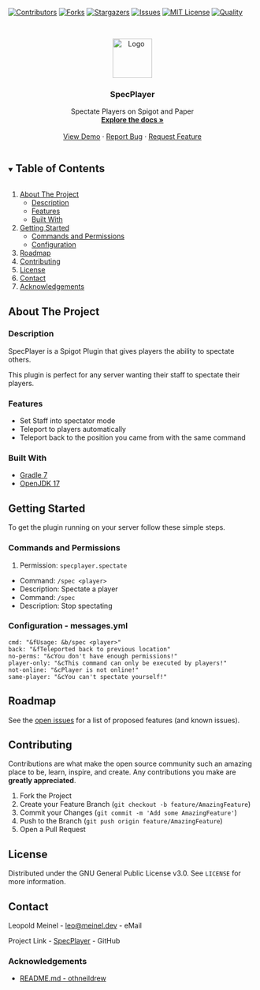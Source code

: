 <!-- PROJECT SHIELDS -->

[![Contributors][contributors-shield]][contributors-url]
[![Forks][forks-shield]][forks-url]
[![Stargazers][stars-shield]][stars-url]
[![Issues][issues-shield]][issues-url]
[![MIT License][license-shield]][license-url]
[![Quality][quality-shield]][quality-url]

<!-- PROJECT LOGO -->
<!--suppress ALL -->
<br />
<p align="center">
  <a href="https://github.com/LeoMeinel/SpecPlayer">
    <img src="images/logo.png" alt="Logo" width="80" height="80">
  </a>

<h3 align="center">SpecPlayer</h3>

  <p align="center">
    Spectate Players on Spigot and Paper
    <br />
    <a href="https://github.com/LeoMeinel/SpecPlayer"><strong>Explore the docs »</strong></a>
    <br />
    <br />
    <a href="https://github.com/LeoMeinel/SpecPlayer">View Demo</a>
    ·
    <a href="https://github.com/LeoMeinel/SpecPlayer/issues">Report Bug</a>
    ·
    <a href="https://github.com/LeoMeinel/SpecPlayer/issues">Request Feature</a>
  </p>

<!-- TABLE OF CONTENTS -->
<details open="open">
  <summary><h2 style="display: inline-block">Table of Contents</h2></summary>
  <ol>
    <li>
      <a href="#about-the-project">About The Project</a>
      <ul>
        <li><a href="#description">Description</a></li>
        <li><a href="#features">Features</a></li>
        <li><a href="#built-with">Built With</a></li>
      </ul>
    </li>
    <li>
      <a href="#getting-started">Getting Started</a>
      <ul>
        <li><a href="#commands-and-permissions">Commands and Permissions</a></li>
        <li><a href="#configuration - messages.yml">Configuration</a></li>
      </ul>
    </li>
    <li><a href="#roadmap">Roadmap</a></li>
    <li><a href="#contributing">Contributing</a></li>
    <li><a href="#license">License</a></li>
    <li><a href="#contact">Contact</a></li>
    <li><a href="#acknowledgements">Acknowledgements</a></li>
  </ol>
</details>

<!-- ABOUT THE PROJECT -->

## About The Project

### Description

SpecPlayer is a Spigot Plugin that gives players the ability to spectate others.

This plugin is perfect for any server wanting their staff to spectate their players.

### Features

- Set Staff into spectator mode
- Teleport to players automatically
- Teleport back to the position you came from with the same command

### Built With

- [Gradle 7](https://docs.gradle.org/7.4/release-notes.html)
- [OpenJDK 17](https://openjdk.java.net/projects/jdk/17/)

<!-- GETTING STARTED -->

## Getting Started

To get the plugin running on your server follow these simple steps.

### Commands and Permissions

1. Permission: `specplayer.spectate`

- Command: `/spec <player>`
- Description: Spectate a player
- Command: `/spec`
- Description: Stop spectating

### Configuration - messages.yml

```
cmd: "&fUsage: &b/spec <player>"
back: "&fTeleported back to previous location"
no-perms: "&cYou don't have enough permissions!"
player-only: "&cThis command can only be executed by players!"
not-online: "&cPlayer is not online!"
same-player: "&cYou can't spectate yourself!"
```

<!-- ROADMAP -->

## Roadmap

See the [open issues](https://github.com/LeoMeinel/SpecPlayer/issues) for a list of proposed features (and known
issues).

<!-- CONTRIBUTING -->

## Contributing

Contributions are what make the open source community such an amazing place to be, learn, inspire, and create. Any
contributions you make are **greatly appreciated**.

1. Fork the Project
2. Create your Feature Branch (`git checkout -b feature/AmazingFeature`)
3. Commit your Changes (`git commit -m 'Add some AmazingFeature'`)
4. Push to the Branch (`git push origin feature/AmazingFeature`)
5. Open a Pull Request

<!-- LICENSE -->

## License

Distributed under the GNU General Public License v3.0. See `LICENSE` for more information.

<!-- CONTACT -->

## Contact

Leopold Meinel - [leo@meinel.dev](mailto:leo@meinel.dev) - eMail

Project Link - [SpecPlayer](https://github.com/LeoMeinel/SpecPlayer) - GitHub

<!-- ACKNOWLEDGEMENTS -->

### Acknowledgements

- [README.md - othneildrew](https://github.com/othneildrew/Best-README-Template)

<!-- MARKDOWN LINKS & IMAGES -->

[contributors-shield]: https://img.shields.io/github/contributors-anon/LeoMeinel/SpecPlayer?style=for-the-badge
[contributors-url]: https://github.com/LeoMeinel/SpecPlayer/graphs/contributors
[forks-shield]: https://img.shields.io/github/forks/LeoMeinel/SpecPlayer?label=Forks&style=for-the-badge
[forks-url]: https://github.com/LeoMeinel/SpecPlayer/network/members
[stars-shield]: https://img.shields.io/github/stars/LeoMeinel/SpecPlayer?style=for-the-badge
[stars-url]: https://github.com/LeoMeinel/SpecPlayer/stargazers
[issues-shield]: https://img.shields.io/github/issues/LeoMeinel/SpecPlayer?style=for-the-badge
[issues-url]: https://github.com/LeoMeinel/SpecPlayer/issues
[license-shield]: https://img.shields.io/github/license/LeoMeinel/SpecPlayer?style=for-the-badge
[license-url]: https://github.com/LeoMeinel/SpecPlayer/blob/main/LICENSE
[quality-shield]: https://img.shields.io/codefactor/grade/github/LeoMeinel/SpecPlayer?style=for-the-badge
[quality-url]: https://www.codefactor.io/repository/github/LeoMeinel/SpecPlayer
